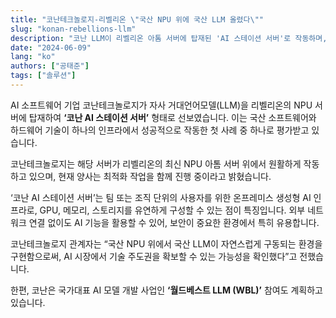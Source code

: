 ```yaml
---
title: "코난테크놀로지-리벨리온 \"국산 NPU 위에 국산 LLM 올렸다\""
slug: "konan-rebellions-llm"
description: "코난 LLM이 리벨리온 아톰 서버에 탑재된 'AI 스테이션 서버'로 작동하며, 국산 AI 생태계의 기술 융합 가능성을 입증하다."
date: "2024-06-09"
lang: "ko"
authors: ["공태준"]
tags: ["솔루션"]
---
```


AI 소프트웨어 기업 코난테크놀로지가 자사 거대언어모델(LLM)을 리벨리온의 NPU 서버에 탑재하여 **‘코난 AI 스테이션 서버’** 형태로 선보였습니다. 이는 국산 소프트웨어와 하드웨어 기술이 하나의 인프라에서 성공적으로 작동한 첫 사례 중 하나로 평가받고 있습니다.

코난테크놀로지는 해당 서버가 리벨리온의 최신 NPU 아톰 서버 위에서 원활하게 작동하고 있으며, 현재 양사는 최적화 작업을 함께 진행 중이라고 밝혔습니다.

‘코난 AI 스테이션 서버’는 팀 또는 조직 단위의 사용자를 위한 온프레미스 생성형 AI 인프라로, GPU, 메모리, 스토리지를 유연하게 구성할 수 있는 점이 특징입니다. 외부 네트워크 연결 없이도 AI 기능을 활용할 수 있어, 보안이 중요한 환경에서 특히 유용합니다.

코난테크놀로지 관계자는 “국산 NPU 위에서 국산 LLM이 자연스럽게 구동되는 환경을 구현함으로써, AI 시장에서 기술 주도권을 확보할 수 있는 가능성을 확인했다”고 전했습니다.

한편, 코난은 국가대표 AI 모델 개발 사업인 **‘월드베스트 LLM (WBL)’** 참여도 계획하고 있습니다.